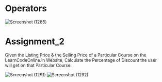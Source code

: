 # Operators

![Screenshot (1286)](https://user-images.githubusercontent.com/101398263/207336867-e277619f-7df6-45bd-a81a-ddf4b307b512.png)


# Assignment_2 

Given the Listing Price & the Selling Price of a Particular Course on the LearnCodeOnline.in Website, Calculate the Percentage of Discount the user will get on that Particular Course.


![Screenshot (1291)](https://user-images.githubusercontent.com/101398263/207337803-e427a8a3-ac99-4ae2-adbe-078894493044.png)
![Screenshot (1292)](https://user-images.githubusercontent.com/101398263/207337775-632b2b4f-353b-47aa-bde8-175ab72811f3.png)
